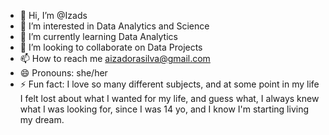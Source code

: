 - 👋 Hi, I’m @Izads
- 👀 I’m interested in Data Analytics and Science
- 🌱 I’m currently learning Data Analytics
- 💞️ I’m looking to collaborate on Data Projects
- 📫 How to reach me aizadorasilva@gmail.com
- 😄 Pronouns: she/her
- ⚡ Fun fact: I love so many different subjects, and at some point in my life I felt lost about what I wanted for my life, and guess what, I always knew what I was looking for, since I was 14 yo, and I know I'm starting living my dream.

<!---
Izads/Izads is a ✨ special ✨ repository because its `README.md` (this file) appears on your GitHub profile.
You can click the Preview link to take a look at your changes.
--->
